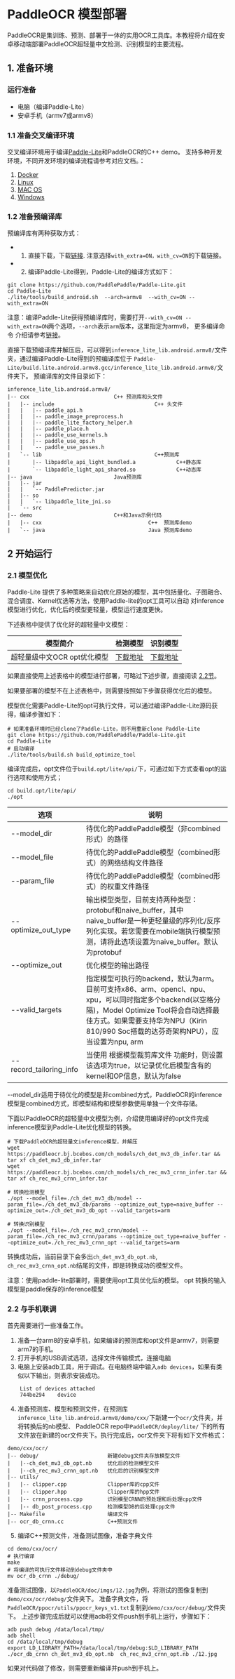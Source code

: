 # PaddleOCR 模型部署

PaddleOCR是集训练、预测、部署于一体的实用OCR工具库。本教程将介绍在安卓移动端部署PaddleOCR超轻量中文检测、识别模型的主要流程。


## 1. 准备环境

### 运行准备
- 电脑（编译Paddle-Lite）
- 安卓手机（armv7或armv8）

### 1.1 准备交叉编译环境
交叉编译环境用于编译[Paddle-Lite](https://github.com/PaddlePaddle/Paddle-Lite)和PaddleOCR的C++ demo。
支持多种开发环境，不同开发环境的编译流程请参考对应文档。：
1. [Docker](https://paddle-lite.readthedocs.io/zh/latest/user_guides/source_compile.html#docker)
2. [Linux](https://paddle-lite.readthedocs.io/zh/latest/user_guides/source_compile.html#android)
3. [MAC OS](https://paddle-lite.readthedocs.io/zh/latest/user_guides/source_compile.html#id13)
4. [Windows](https://paddle-lite.readthedocs.io/zh/latest/demo_guides/x86.html#windows)

### 1.2 准备预编译库

预编译库有两种获取方式：
- 1. 直接下载，下载[链接](https://paddle-lite.readthedocs.io/zh/latest/user_guides/release_lib.html#android-toolchain-gcc).
    注意选择`with_extra=ON，with_cv=ON`的下载链接。
- 2. 编译Paddle-Lite得到，Paddle-Lite的编译方式如下：
```
git clone https://github.com/PaddlePaddle/Paddle-Lite.git
cd Paddle-Lite
./lite/tools/build_android.sh  --arch=armv8  --with_cv=ON --with_extra=ON
```

注意：编译Paddle-Lite获得预编译库时，需要打开`--with_cv=ON --with_extra=ON`两个选项，`--arch`表示`arm`版本，这里指定为armv8，
更多编译命令
介绍请参考[链接](https://paddle-lite.readthedocs.io/zh/latest/user_guides/Compile/Android.html#id2)。

直接下载预编译库并解压后，可以得到`inference_lite_lib.android.armv8/`文件夹，通过编译Paddle-Lite得到的预编译库位于
`Paddle-Lite/build.lite.android.armv8.gcc/inference_lite_lib.android.armv8/`文件夹下。
预编译库的文件目录如下：
```
inference_lite_lib.android.armv8/
|-- cxx                           C++ 预测库和头文件
|   |-- include                                C++ 头文件
|   |   |-- paddle_api.h
|   |   |-- paddle_image_preprocess.h
|   |   |-- paddle_lite_factory_helper.h
|   |   |-- paddle_place.h
|   |   |-- paddle_use_kernels.h
|   |   |-- paddle_use_ops.h
|   |   `-- paddle_use_passes.h
|   `-- lib                                    C++预测库
|       |-- libpaddle_api_light_bundled.a             C++静态库
|       `-- libpaddle_light_api_shared.so             C++动态库
|-- java                          Java预测库
|   |-- jar
|   |   `-- PaddlePredictor.jar
|   |-- so
|   |   `-- libpaddle_lite_jni.so
|   `-- src
|-- demo                          C++和Java示例代码
|   |-- cxx                                  C++  预测库demo
|   `-- java                                 Java 预测库demo
```

## 2 开始运行

### 2.1 模型优化

Paddle-Lite 提供了多种策略来自动优化原始的模型，其中包括量化、子图融合、混合调度、Kernel优选等方法，使用Paddle-lite的opt工具可以自动
对inference模型进行优化，优化后的模型更轻量，模型运行速度更快。

下述表格中提供了优化好的超轻量中文模型：

|模型简介|检测模型|识别模型|
|-|-|-|
|超轻量级中文OCR opt优化模型|[下载地址](https://paddleocr.bj.bcebos.com/deploy/lite/ch_det_mv3_db_opt.nb)|[下载地址](https://paddleocr.bj.bcebos.com/deploy/lite/ch_rec_mv3_crnn_opt.nb)|

如果直接使用上述表格中的模型进行部署，可略过下述步骤，直接阅读 [2.2节](###2.2与手机联调)。

如果要部署的模型不在上述表格中，则需要按照如下步骤获得优化后的模型。

模型优化需要Paddle-Lite的opt可执行文件，可以通过编译Paddle-Lite源码获得，编译步骤如下：
```
# 如果准备环境时已经clone了Paddle-Lite，则不用重新clone Paddle-Lite
git clone https://github.com/PaddlePaddle/Paddle-Lite.git
cd Paddle-Lite
# 启动编译
./lite/tools/build.sh build_optimize_tool
```

编译完成后，opt文件位于`build.opt/lite/api/`下，可通过如下方式查看opt的运行选项和使用方式；
```
cd build.opt/lite/api/
./opt
```

|选项|说明|
|-|-|
|--model_dir|待优化的PaddlePaddle模型（非combined形式）的路径|
|--model_file|待优化的PaddlePaddle模型（combined形式）的网络结构文件路径|
|--param_file|待优化的PaddlePaddle模型（combined形式）的权重文件路径|
|--optimize_out_type|输出模型类型，目前支持两种类型：protobuf和naive_buffer，其中naive_buffer是一种更轻量级的序列化/反序列化实现。若您需要在mobile端执行模型预测，请将此选项设置为naive_buffer。默认为protobuf|
|--optimize_out|优化模型的输出路径|
|--valid_targets|指定模型可执行的backend，默认为arm。目前可支持x86、arm、opencl、npu、xpu，可以同时指定多个backend(以空格分隔)，Model Optimize Tool将会自动选择最佳方式。如果需要支持华为NPU（Kirin 810/990 Soc搭载的达芬奇架构NPU），应当设置为npu, arm|
|--record_tailoring_info|当使用 根据模型裁剪库文件 功能时，则设置该选项为true，以记录优化后模型含有的kernel和OP信息，默认为false|

--model_dir适用于待优化的模型是非combined方式，PaddleOCR的inference模型是combined方式，即模型结构和模型参数使用单独一个文件存储。

下面以PaddleOCR的超轻量中文模型为例，介绍使用编译好的opt文件完成inference模型到Paddle-Lite优化模型的转换。

```
# 下载PaddleOCR的超轻量文inference模型，并解压
wget  https://paddleocr.bj.bcebos.com/ch_models/ch_det_mv3_db_infer.tar && tar xf ch_det_mv3_db_infer.tar
wget  https://paddleocr.bj.bcebos.com/ch_models/ch_rec_mv3_crnn_infer.tar && tar xf ch_rec_mv3_crnn_infer.tar

# 转换检测模型
./opt --model_file=./ch_det_mv3_db/model --param_file=./ch_det_mv3_db/params --optimize_out_type=naive_buffer --optimize_out=./ch_det_mv3_db_opt --valid_targets=arm

# 转换识别模型
./opt --model_file=./ch_rec_mv3_crnn/model --param_file=./ch_rec_mv3_crnn/params --optimize_out_type=naive_buffer --optimize_out=./ch_rec_mv3_crnn_opt --valid_targets=arm
```

转换成功后，当前目录下会多出`ch_det_mv3_db_opt.nb`, `ch_rec_mv3_crnn_opt.nb`结尾的文件，即是转换成功的模型文件。

注意：使用paddle-lite部署时，需要使用opt工具优化后的模型。 opt 转换的输入模型是paddle保存的inference模型

### 2.2 与手机联调

首先需要进行一些准备工作。
 1. 准备一台arm8的安卓手机，如果编译的预测库和opt文件是armv7，则需要arm7的手机。
 2. 打开手机的USB调试选项，选择文件传输模式，连接电脑
 3. 电脑上安装adb工具，用于调试。在电脑终端中输入`adb devices`，如果有类似以下输出，则表示安装成功。
```
    List of devices attached
    744be294    device
```

 4. 准备预测库、模型和预测文件，在预测库`inference_lite_lib.android.armv8/demo/cxx/`下新建一个`ocr/`文件夹，并将转换后的nb模型、
 PaddleOCR repo中`PaddleOCR/deploy/lite/` 下的所有文件放在新建的ocr文件夹下。执行完成后，ocr文件夹下将有如下文件格式：

```
demo/cxx/ocr/
|-- debug/                      新建debug文件夹存放模型文件
|   |--ch_det_mv3_db_opt.nb     优化后的检测模型文件
|   |--ch_rec_mv3_crnn_opt.nb   优化后的识别模型文件
|-- utils/  
|   |-- clipper.cpp             Clipper库的cpp文件
|   |-- clipper.hpp             Clipper库的hpp文件
|   |-- crnn_process.cpp        识别模型CRNN的预处理和后处理cpp文件
|   |-- db_post_process.cpp     检测模型DB的后处理cpp文件
|-- Makefile                    编译文件
|-- ocr_db_crnn.cc              C++预测文件
```

 5. 编译C++预测文件，准备测试图像，准备字典文件
 ```
 cd demo/cxx/ocr/
 # 执行编译
 make
 # 将编译的可执行文件移动到debug文件夹中
 mv ocr_db_crnn ./debug/
 ```
 准备测试图像，以`PaddleOCR/doc/imgs/12.jpg`为例，将测试的图像复制到`demo/cxx/ocr/debug/`文件夹下。
 准备字典文件，将`PaddleOCR/ppocr/utils/ppocr_keys_v1.txt`复制到`demo/cxx/ocr/debug/`文件夹下。
 上述步骤完成后就可以使用adb将文件push到手机上运行，步骤如下：
 ```
 adb push debug /data/local/tmp/
 adb shell
 cd /data/local/tmp/debug
 export LD_LIBRARY_PATH=/data/local/tmp/debug:$LD_LIBRARY_PATH
 ./ocr_db_crnn ch_det_mv3_db_opt.nb  ch_rec_mv3_crnn_opt.nb ./12.jpg
 ```
 如果对代码做了修改，则需要重新编译并push到手机上。
